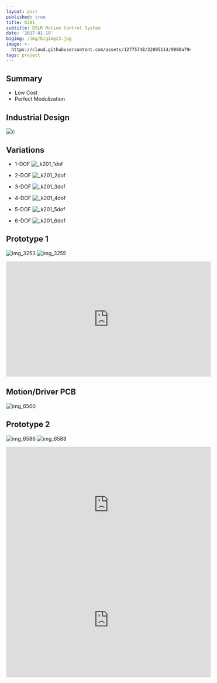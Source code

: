 ```yaml
---
layout: post
published: true
title: K201
subtitle: DSLR Motion Control System
date: '2017-01-19'
bigimg: /img/bigimg23.jpg
image: >-
  https://cloud.githubusercontent.com/assets/12775748/22095114/9080a79e-de55-11e6-82f4-7b7bcfec6350.PNG
tags: project
---
```


## Summary
* Low Cost
* Perfect Modulization


## Industrial Design

![c](https://cloud.githubusercontent.com/assets/12775748/22095115/9086e370-de55-11e6-9454-416d003b13d9.jpg)


## Variations

* 1-DOF
![_k201_1dof](https://cloud.githubusercontent.com/assets/12775748/22095109/903f6e96-de55-11e6-9823-0dafa2787081.PNG)

* 2-DOF
![_k201_2dof](https://cloud.githubusercontent.com/assets/12775748/22095110/9063dd6c-de55-11e6-9d2a-f1868e45364b.PNG)

* 3-DOF
![_k201_3dof](https://cloud.githubusercontent.com/assets/12775748/22095113/907f2950-de55-11e6-830e-d9c5f672be4d.PNG)

* 4-DOF
![_k201_4dof](https://cloud.githubusercontent.com/assets/12775748/22095111/907f061e-de55-11e6-829e-ca0bf7a012dd.PNG)

* 5-DOF
![_k201_5dof](https://cloud.githubusercontent.com/assets/12775748/22095112/907f00ec-de55-11e6-9f98-d250cb5fa637.PNG)

* 6-DOF
![_k201_6dof](https://cloud.githubusercontent.com/assets/12775748/22095114/9080a79e-de55-11e6-82f4-7b7bcfec6350.PNG)


## Prototype 1

![img_3253](https://cloud.githubusercontent.com/assets/12775748/22095116/90918686-de55-11e6-9387-206a534cffff.jpg)
![img_3255](https://cloud.githubusercontent.com/assets/12775748/22095117/90a10f34-de55-11e6-8fd1-6b21899b5395.jpg)

<iframe width="560" height="315" src="https://www.youtube.com/embed/SbfJpN3Uoyo" frameborder="0" allowfullscreen></iframe>

## Motion/Driver PCB
![img_6500](https://cloud.githubusercontent.com/assets/12775748/22095118/90a17e06-de55-11e6-98f5-c6fce39af57c.JPG)

## Prototype 2

![img_6586](https://cloud.githubusercontent.com/assets/12775748/22095119/90a1c7b2-de55-11e6-9902-149e3786341e.JPG)
![img_6588](https://cloud.githubusercontent.com/assets/12775748/22095120/90a5d0aa-de55-11e6-8d90-ea8876b89817.JPG)

<iframe width="560" height="315" src="https://www.youtube.com/embed/j2Xajzu9DSY" frameborder="0" allowfullscreen></iframe>

<iframe width="560" height="315" src="https://www.youtube.com/embed/AGi6vVhxLmk" frameborder="0" allowfullscreen></iframe>
